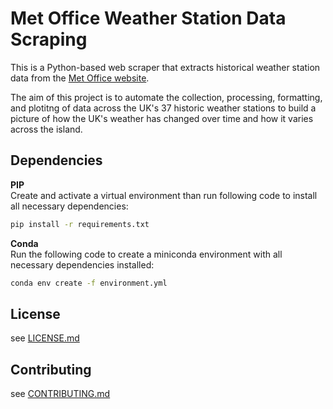 # Met Office Weather Station Data Scraping
This is a Python-based web scraper that extracts historical weather station data from the [Met Office website](https://www.metoffice.gov.uk/research/climate/maps-and-data/historic-station-data).

The aim of this project is to automate the collection, processing, formatting, and plotitng of data across the UK's 37 historic weather stations to build a picture of how the UK's weather has changed over time and how it varies across the island.

## Dependencies
**PIP**  
Create and activate a virtual environment than run following code to install
all necessary dependencies:
```bash
pip install -r requirements.txt
```

**Conda**  
Run the following code to create a miniconda environment with all necessary
dependencies installed:
```bash
conda env create -f environment.yml
```

## License
see [LICENSE.md](LICENSE.md)

## Contributing
see [CONTRIBUTING.md](CONTRIBUTING.md)